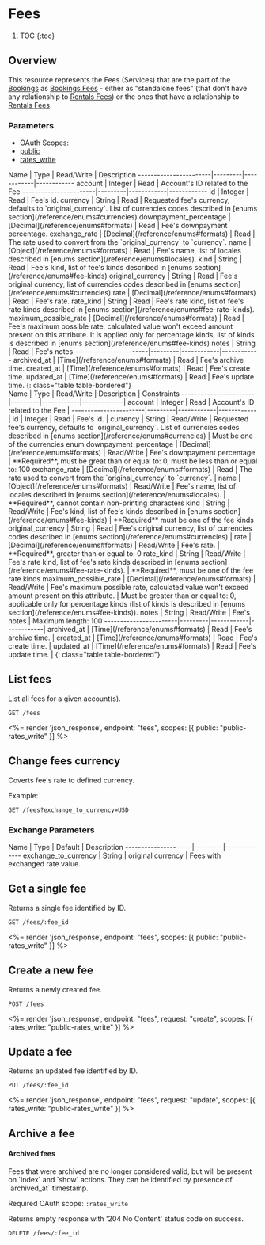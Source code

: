# Fees

1. TOC
{:toc}

## Overview

This resource represents the Fees (Services) that are the part of the [Bookings](/reference/endpoints/bookings/) as [Bookings Fees](/reference/endpoints/bookings_fees/) - either as "standalone fees" (that don't have any relationship to [Rentals Fees](/reference/endpoints/rentals_fees/)) or the ones that have a relationship to [Rentals Fees](/reference/endpoints/rentals_fees/).

### Parameters
<ul class="nav nav-pills" role="tablist">
  <li class="disabled"><a>OAuth Scopes:</a></li>
  <li class="active"><a href="#public" role="tab" data-toggle="pill">public</a></li>
  <li><a href="#rates_write" role="tab" data-toggle="pill">rates_write</a></li>
</ul>
<div class="tab-content" markdown="1">
  <div class="tab-pane active" id="public" markdown="1">
Name                   | Type    | Read/Write | Description
-----------------------|---------|------------|------------
account                | Integer | Read       | Account's ID related to the Fee
-----------------------|---------|------------|------------
id                     | Integer | Read       | Fee's id.
currency               | String  | Read       | Requested fee's currency, defaults to `original_currency`. List of currencies codes described in [enums section](/reference/enums#currencies)
downpayment_percentage | [Decimal](/reference/enums#formats) | Read       | Fee's downpayment percentage.
exchange_rate          | [Decimal](/reference/enums#formats) | Read       | The rate used to convert from the `original_currency` to `currency`.
name                   | [Object](/reference/enums#formats)   | Read       | Fee's name, list of locales described in [enums section](/reference/enums#locales).
kind                   | String  | Read       | Fee's kind, list of fee's kinds described in [enums section](/reference/enums#fee-kinds)
original_currency      | String  | Read       | Fee's original currency, list of currencies codes described in [enums section](/reference/enums#currencies)
rate                   | [Decimal](/reference/enums#formats)  | Read       | Fee's rate.
rate_kind              | String  | Read       | Fee's rate kind, list of fee's rate kinds described in [enums section](/reference/enums#fee-rate-kinds).
maximum_possible_rate  | [Decimal](/reference/enums#formats) | Read       | Fee's maximum possible rate, calculated value won't exceed amount present on this attribute. It is applied only for percentage kinds, list of kinds is described in [enums section](/reference/enums#fee-kinds)
notes                  | String  | Read       | Fee's notes
-----------------------|---------|------------|------------
archived_at            | [Time](/reference/enums#formats) | Read         | Fee's archive time.
created_at             | [Time](/reference/enums#formats) | Read         | Fee's create time.
updated_at             | [Time](/reference/enums#formats) | Read         | Fee's update time.
{: class="table table-bordered"}
  </div>
  <div class="tab-pane" id="rates_write" markdown="1">
Name                   | Type    | Read/Write | Description | Constraints
-----------------------|---------|------------|-------------|
account                | Integer | Read       | Account's ID related to the Fee |
-----------------------|---------|------------|------------|
id                     | Integer | Read       | Fee's id. |
currency               | String  | Read/Write | Requested fee's currency, defaults to `original_currency`. List of currencies codes described in [enums section](/reference/enums#currencies) | Must be one of the currencies enum 
downpayment_percentage | [Decimal](/reference/enums#formats) | Read/Write |  Fee's downpayment percentage. | **Required**, must be great than or equal to: 0, must be less than or equal to: 100
exchange_rate          | [Decimal](/reference/enums#formats) | Read       | The rate used to convert from the `original_currency` to `currency`. |
name                   | [Object](/reference/enums#formats)   | Read/Write | Fee's name, list of locales described in [enums section](/reference/enums#locales). | **Required**, cannot contain non-printing characters 
kind                   | String  | Read/Write | Fee's kind, list of fee's kinds described in [enums section](/reference/enums#fee-kinds) | **Required** must be one of the fee kinds
original_currency      | String  | Read       | Fee's original currency, list of currencies codes described in [enums section](/reference/enums#currencies) |
rate                   | [Decimal](/reference/enums#formats)  | Read/Write | Fee's rate. | **Required**, greater than or equal to: 0 
rate_kind              | String  | Read/Write |  Fee's rate kind, list of fee's rate kinds described in [enums section](/reference/enums#fee-rate-kinds). | **Required**, must be one of the fee rate kinds 
maximum_possible_rate  | [Decimal](/reference/enums#formats) | Read/Write | Fee's maximum possible rate, calculated value won't exceed amount present on this attribute. | Must be greater than or equal to: 0, applicable only for percentage kinds (list of kinds is described in [enums section](/reference/enums#fee-kinds)).
notes                  | String  | Read/Write       | Fee's notes | Maximum length: 100
-----------------------|---------|------------|------------|
archived_at            | [Time](/reference/enums#formats) | Read         | Fee's archive time. |
created_at             | [Time](/reference/enums#formats) | Read         | Fee's create time. |
updated_at             | [Time](/reference/enums#formats) | Read         | Fee's update time. |
{: class="table table-bordered"}
  </div>
</div>

## List fees

List all fees for a given account(s).

~~~
GET /fees
~~~

<%= render 'json_response', endpoint: "fees", scopes: [{ public: "public-rates_write" }] %>

## Change fees currency

Coverts fee's rate to defined currency.

Example:

~~~
GET /fees?exchange_to_currency=USD
~~~

### Exchange Parameters

Name                 | Type    | Default | Description
---------------------|---------|--------------
exchange_to_currency | String  | original currency | Fees with exchanged rate value.

## Get a single fee

Returns a single fee identified by ID.

~~~
GET /fees/:fee_id
~~~

<%= render 'json_response', endpoint: "fees", scopes: [{ public: "public-rates_write" }] %>

## Create a new fee

Returns a newly created fee.

~~~
POST /fees
~~~

<%= render 'json_response', endpoint: "fees", request: "create",
  scopes: [{ rates_write: "public-rates_write" }] %>

## Update a fee

Returns an updated fee identified by ID.

~~~
PUT /fees/:fee_id
~~~

<%= render 'json_response', endpoint: "fees", request: "update",
  scopes: [{ rates_write: "public-rates_write" }] %>

## Archive a fee

<div class="callout callout-info" markdown="1">
  <h4>Archived fees</h4>
  Fees that were archived are no longer considered valid, but will be present on `index` and `show` actions.
  They can be identified by presence of `archived_at` timestamp.
</div>

Required OAuth scope: `:rates_write`

Returns empty response with '204 No Content' status code on success.

~~~~~~
DELETE /fees/:fee_id
~~~~~~
